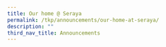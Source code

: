 ```yaml
---
title: Our home @ Seraya
permalink: /tkp/announcements/our-home-at-seraya/
description: ""
third_nav_title: Announcements
---
```

